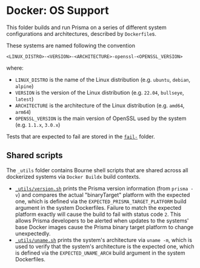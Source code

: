 # Docker: OS Support

This folder builds and run Prisma on a series of different system configurations and architectures, described by `Dockerfile`s.

These systems are named following the convention
  
```
<LINUX_DISTRO>-<VERSION>-<ARCHITECTURE>-openssl-<OPENSSL_VERSION>
```
  
where:
- `LINUX_DISTRO` is the name of the Linux distribution (e.g. `ubuntu`, `debian`, `alpine`)
- `VERSION` is the version of the Linux distribution (e.g. `22.04`, `bullseye`, `latest`)
- `ARCHITECTURE` is the architecture of the Linux distribution (e.g. `amd64`, `arm64`)
- `OPENSSL_VERSION` is the main version of OpenSSL used by the system (e.g. `1.1.x`, `3.0.x`)

Tests that are expected to fail are stored in the [`fail-`](./_fail/) folder.

## Shared scripts

The `_utils` folder contains Bourne shell scripts that are shared across all dockerized systems via `Docker Buildx` build contexts.

- [`_utils/version.sh`](./_utils/version.sh) prints the Prisma version information (from `prisma -v`) and compares the actual "binaryTarget" platform with the expected one, which is defined via the `EXPECTED_PRISMA_TARGET_PLATFORM` build argument in the system Dockerfiles.
Failure to match the expected platform exactly will cause the build to fail with status code `2`. This allows Prisma developers to be alerted when updates to the systems' base Docker images cause the Prisma binary target platform to change unexpectedly.
- [`_utils/uname.sh`](./_utils/uname.sh) prints the system's architecture via `uname -m`, which is used to verify that the system's architecture is the expected one, which is defined via the `EXPECTED_UNAME_ARCH` build argument in the system Dockerfiles.
